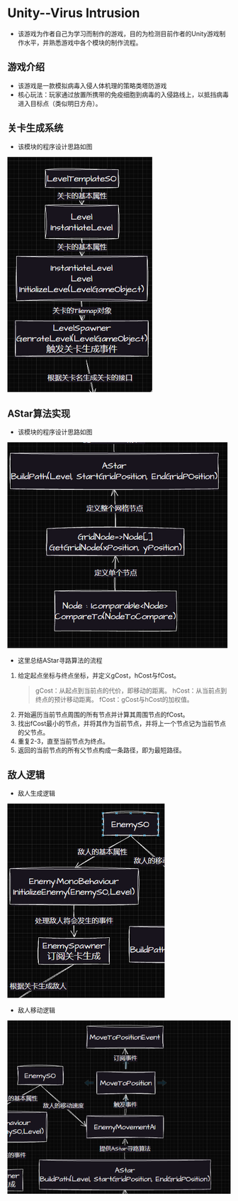 # Unity--Virus Intrusion

- 该游戏为作者自己为学习而制作的游戏，目的为检测目前作者的Unity游戏制作水平，并熟悉游戏中各个模块的制作流程。

## 游戏介绍

- 该游戏是一款模拟病毒入侵人体机理的策略类塔防游戏
- 核心玩法：玩家通过放置所携带的免疫细胞到病毒的入侵路线上，以抵挡病毒进入目标点（类似明日方舟）。

## 关卡生成系统

- 该模块的程序设计思路如图

![关卡生成思路](/Image_Markdown/关卡生成思路.png)

## AStar算法实现

- 该模块的程序设计思路如图

![AStar算法实现思路](/Image_Markdown/AStar算法实现思路.png)

- 这里总结AStar寻路算法的流程
1. 给定起点坐标与终点坐标，并定义gCost，hCost与fCost。
    > gCost：从起点到当前点的代价，即移动的距离。
    > hCost：从当前点到终点的预计移动距离。
    > fCost：gCost与hCost的加权值。
2. 开始遍历当前节点周围的所有节点并计算其周围节点的fCost。
3. 找出fCost最小的节点，并将其作为当前节点，并将上一个节点记为当前节点的父节点。
4. 重复2-3，直至当前节点为终点。
5. 返回的当前节点的所有父节点构成一条路径，即为最短路径。


## 敌人逻辑

- 敌人生成逻辑

![敌人生成思路](/Image_Markdown/敌人生成思路.png)

- 敌人移动逻辑

![敌人移动思路](/Image_Markdown/敌人移动思路.png)
